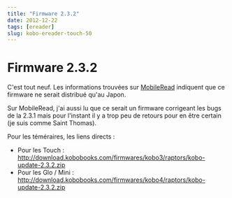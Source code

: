 ```yaml
---
title: "Firmware 2.3.2"
date: 2012-12-22
tags: [ereader]
slug: kobo-ereader-touch-50
---
```

# Firmware 2.3.2

C'est tout neuf. Les informations trouvées sur [MobileRead](http://www.mobileread.com/forums/showthread.php?t=200245) indiquent que ce firmware ne serait distribué qu'au Japon.

Sur MobileRead, j'ai aussi lu que ce serait un firmware corrigeant les bugs de la 2.3.1 mais pour l'instant il y a trop peu de retours pour en être certain (je suis comme Saint Thomas).

Pour les téméraires, les liens directs : 

* Pour les Touch : http://download.kobobooks.com/firmwares/kobo3/raptors/kobo-update-2.3.2.zip
* Pour les Glo / Mini : http://download.kobobooks.com/firmwares/kobo4/raptors/kobo-update-2.3.2.zip

